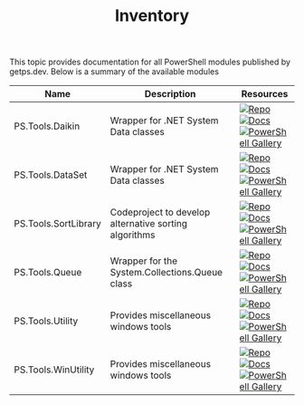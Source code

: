 ﻿---
id: Inventory
title: Inventory
slug : /
---

This topic provides documentation for all PowerShell modules published by getps.dev. Below is a summary of the available modules

| Name             | Description                          | Resources                                                                                                                        |
| ---------------- | ------------------------------------ | ---------------------------------------------------------------------------------------------------------------------------- |
| PS.Tools.Daikin | Wrapper for .NET System Data classes | [![Repo](https://img.shields.io/badge/Repo-PS.Tools.Daikin-success?logo=github)](https://github.com/hanpq/PS.Tools.Daikin) <br/> [![Docs](https://img.shields.io/badge/Docs-PS.Tools.Daikin-success?logo=read-the-docs)](https://getps.dev/modules/PS.Tools.Daikin/quickstart) <br/> [![PowerShell Gallery](https://img.shields.io/powershellgallery/v/PS.Tools.Daikin?label=PSGallery&logo=powershell)](https://www.powershellgallery.com/packages/PS.Tools.Daikin)|
| PS.Tools.DataSet | Wrapper for .NET System Data classes | [![Repo](https://img.shields.io/badge/Repo-PS.Tools.DataSet-success?logo=github)](https://github.com/hanpq/PS.Tools.DataSet) <br/> [![Docs](https://img.shields.io/badge/Docs-PS.Tools.DataSet-success?logo=read-the-docs)](https://getps.dev/modules/PS.Tools.DataSet/quickstart) <br/> [![PowerShell Gallery](https://img.shields.io/powershellgallery/v/PS.Tools.DataSet?label=PSGallery&logo=powershell)](https://www.powershellgallery.com/packages/PS.Tools.DataSet)|
| PS.Tools.SortLibrary | Codeproject to develop alternative sorting algorithms | [![Repo](https://img.shields.io/badge/Repo-PS.Tools.SortLibrary-success?logo=github)](https://github.com/hanpq/PS.Tools.SortLibrary) <br/> [![Docs](https://img.shields.io/badge/Docs-PS.Tools.SortLibrary-success?logo=read-the-docs)](https://getps.dev/modules/PS.Tools.SortLibrary/quickstart) <br/> [![PowerShell Gallery](https://img.shields.io/powershellgallery/v/PS.Tools.SortLibrary?label=PSGallery&logo=powershell)](https://www.powershellgallery.com/packages/PS.Tools.SortLibrary)|
| PS.Tools.Queue | Wrapper for the System.Collections.Queue class | [![Repo](https://img.shields.io/badge/Repo-PS.Tools.Queue-success?logo=github)](https://github.com/hanpq/PS.Tools.Queue) <br/> [![Docs](https://img.shields.io/badge/Docs-PS.Tools.Queue-success?logo=read-the-docs)](https://getps.dev/modules/PS.Tools.Queue/quickstart) <br/> [![PowerShell Gallery](https://img.shields.io/powershellgallery/v/PS.Tools.Queue?label=PSGallery&logo=powershell)](https://www.powershellgallery.com/packages/PS.Tools.Queue)|
| PS.Tools.Utility | Provides miscellaneous windows tools | [![Repo](https://img.shields.io/badge/Repo-PS.Tools.Utility-success?logo=github)](https://github.com/hanpq/PS.Tools.Utility) <br/> [![Docs](https://img.shields.io/badge/Docs-PS.Tools.Utility-success?logo=read-the-docs)](https://getps.dev/modules/PS.Tools.Utility/quickstart) <br/> [![PowerShell Gallery](https://img.shields.io/powershellgallery/v/PS.Tools.Utility?label=PSGallery&logo=powershell)](https://www.powershellgallery.com/packages/PS.Tools.Utility)|
| PS.Tools.WinUtility | Provides miscellaneous windows tools | [![Repo](https://img.shields.io/badge/Repo-PS.Tools.WinUtility-success?logo=github)](https://github.com/hanpq/PS.Tools.WinUtility) <br/> [![Docs](https://img.shields.io/badge/Docs-PS.Tools.WinUtility-success?logo=read-the-docs)](https://getps.dev/modules/PS.Tools.WinUtility/quickstart) <br/> [![PowerShell Gallery](https://img.shields.io/powershellgallery/v/PS.Tools.WinUtility?label=PSGallery&logo=powershell)](https://www.powershellgallery.com/packages/PS.Tools.WinUtility)|